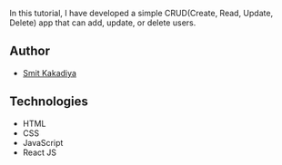 In this tutorial, I have developed a simple CRUD(Create, Read, Update, Delete) app that can add, update, or delete users.

## Author

- [Smit Kakadiya](https://www.SmitKakadiya.Ml)

## Technologies

- HTML
- CSS
- JavaScript
- React JS
